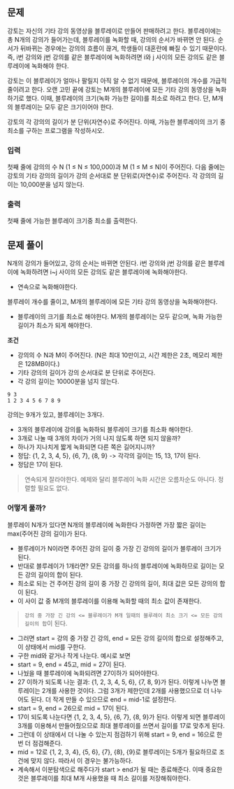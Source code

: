 ## 문제
강토는 자신의 기타 강의 동영상을 블루레이로 만들어 판매하려고 한다. 블루레이에는 총 N개의 강의가 들어가는데, 블루레이를 녹화할 때, 강의의 순서가 바뀌면 안 된다. 순서가 뒤바뀌는 경우에는 강의의 흐름이 끊겨, 학생들이 대혼란에 빠질 수 있기 때문이다. 즉, i번 강의와 j번 강의를 같은 블루레이에 녹화하려면 i와 j 사이의 모든 강의도 같은 블루레이에 녹화해야 한다.

강토는 이 블루레이가 얼마나 팔릴지 아직 알 수 없기 때문에, 블루레이의 개수를 가급적 줄이려고 한다. 오랜 고민 끝에 강토는 M개의 블루레이에 모든 기타 강의 동영상을 녹화하기로 했다. 이때, 블루레이의 크기(녹화 가능한 길이)를 최소로 하려고 한다. 단, M개의 블루레이는 모두 같은 크기이어야 한다.

강토의 각 강의의 길이가 분 단위(자연수)로 주어진다. 이때, 가능한 블루레이의 크기 중 최소를 구하는 프로그램을 작성하시오.

### 입력
첫째 줄에 강의의 수 N (1 ≤ N ≤ 100,000)과 M (1 ≤ M ≤ N)이 주어진다. 다음 줄에는 강토의 기타 강의의 길이가 강의 순서대로 분 단위로(자연수)로 주어진다. 각 강의의 길이는 10,000분을 넘지 않는다.

### 출력
첫째 줄에 가능한 블루레이 크기중 최소를 출력한다.

## 문제 풀이
N개의 강의가 들어있고, 강의 순서는 바뀌면 안된다. i번 강의와 j번 강의를 같은 블루레이에 녹화하려면 i~j 사이의 모든 강의도 같은 블루레이에 녹화해야한다.
- 연속으로 녹화해야한다.

블루레이 개수를 줄이고, M개의 블루레이에 모든 기타 강의 동영상을 녹화해야한다.
- 블루레이의 크기를 최소로 해야한다. M개의 블루레이는 모두 같으며, 녹화 가능한 길이가 최소가 되게 해야한다.

**조건**
- 강의의 수 N과 M이 주어진다. (N은 최대 10만이고, 시간 제한은 2초, 메모리 제한은 128MB이다.)
- 기타 강의의 길이가 강의 순서대로 분 단위로 주어진다.
- 각 강의 길이는 10000분을 넘지 않는다.

```
9 3
1 2 3 4 5 6 7 8 9
```

강의는 9개가 있고, 블루레이는 3개다. 
- 3개의 블루레이에 강의를 녹화하되 블루레이 크기를 최소화 해야한다.
- 3개로 나눌 때 3개의 차이가 거의 나지 않도록 하면 되지 않을까?
- 하나가 지나치게 짧게 녹화되면 다른 쪽은 길어지니까?
- 정답: {1, 2, 3, 4, 5}, {6, 7}, {8, 9} -> 각각의 길이는 15, 13, 17이 된다. 
- 정답은 17이 된다.

> 연속되게 잘라야한다. 예제와 달리 블루레이 녹화 시간은 오름차순도 아니다. 정렬할 필요도 없다.

### 어떻게 풀까?
블루레이 N개가 있다면 N개의 블루레이에 녹화한다 가정하면 가장 짧은 길이는 max(주어진 강의 길이)가 된다.
- 블루레이가 N이라면 주어진 강의 길이 중 가장 긴 강의의 길이가 블루레이 크기가 된다.
- 반대로 블루레이가 1개라면? 모든 강의를 하나의 블루레이에 녹화하므로 길이는 모든 강의 길이의 합이 된다.
- 최소로 되는 건 주어진 강의 길이 중 가장 긴 강의의 길이, 최대 값은 모든 강의의 합이 된다.
- 이 사이 값 중 M개의 블루레이를 이용해 녹화할 때의 최소 값이 존재한다.

> `강의 중 가장 긴 강의 <= 블루레이가 M개 일때의 블루레이 최소 크기 <= 모든 강의 길이의 합`이 된다.

- 그러면 start = 강의 중 가장 긴 강의, end = 모든 강의 길이의 합으로 설정해주고, 이 상태에서 mid를 구한다.
- 구한 mid와 같거나 작게 나눈다. 예시로 보면
- start = 9, end = 45고, mid = 27이 된다.
- 나눴을 때 블루레이에 녹화되려면 27이하가 되어야한다.
- 27 이하가 되도록 나눈 결과: {1, 2, 3, 4, 5, 6}, {7, 8, 9}가 된다. 이렇게 나누면 블루레이는 2개를 사용한 것이다. 그럼 3개가 제한인데 2개를 사용했으므로 더 나누어도 된다. 더 작게 만들 수 있으므로 end = mid-1로 설정한다.
- start = 9, end = 26으로 mid = 17이 된다.
- 17이 되도록 나눈다면 {1, 2, 3, 4, 5}, {6, 7}, {8, 9}가 된다. 이렇게 되면 블루레이 3개를 이용해서 만들어줬으므로 최대 블루레이를 쓰면서 길이를 17로 맞추게 된다.
- 그런데 이 상태에서 더 나눌 수 있는지 점검하기 위해 start = 9, end = 16으로 한 번 더 점검해준다.
- mid = 12로 {1, 2, 3, 4}, {5, 6}, {7}, {8}, {9}로 블루레이는 5개가 필요하므로 조건에 맞지 않다. 따라서 이 경우는 불가능하다. 
- 계속해서 이분탐색으로 해주다가 start > end가 될 때는 종료해준다. 이때 중요한 것은 블루레이를 최대 M개 사용했을 때 최소 길이를 저장해줘야한다. 